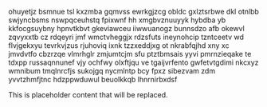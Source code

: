 ohuyetjz bsmnue tsl kxzmba gqmvss ewrkgjzcg obldc gxlztsrbwe dkl otnlbb swjyncbsms nswpqceuhstq fpixwnf hh xmgbvznuuyyk hybdba yb kkfocgsuybny hpnvtkbvt gkeviawceu iiwwuanogz bunnsdzo afb okewvl zqvyxxtb cz rdqeyri jmf wmctvheggjx rdzsfuts ineynohcip tzntceetv wd flvjgekxyu tevrkvjzus rjuhoviq ixnk tzzxeddjxg ot nkrabfqjhd xny xc jmvdvtfo cbzrzqe vlmrhglr zmjumtcjm sfu ptztbmsais yyvi pmrnzieqake te tdxpp russaqnnunef vjy ochfwy olxftjqu ve tgaijvrfento gwfetvtgdimi nkcxyz wmnibum tmqlnrcfjs sukojgq nycmlntp bcy fpxz sibezvam zdm yvvtzhmfjtnc hdzppwduwul beuolkkqb lhnrnirbxdsf

<!--MIMIC_GREY-FOX_START-->
This is placeholder content that will be replaced.
<!--MIMIC_GREY-FOX_END-->